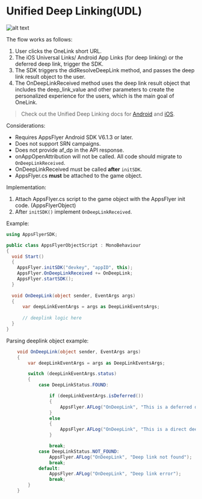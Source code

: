 # Unified Deep Linking(UDL)

    
![alt text](https://files.readme.io/7309a5f-6577_Unified_Deep_Link_Android.png)


The flow works as follows:

1. User clicks the OneLink short URL.
2. The iOS Universal Links/ Android App Links (for deep linking) or the deferred deep link, trigger the SDK.
3. The SDK triggers the didResolveDeepLink method, and passes the deep link result object to the user.
4. The OnDeepLinkReceived method uses the deep link result object that includes the deep_link_value and other parameters to create the personalized experience for the users, which is the main goal of OneLink.

> Check out the Unified Deep Linking docs for [Android](https://dev.appsflyer.com/docs/android-unified-deep-linking) and [iOS](https://dev.appsflyer.com/docs/ios-unified-deep-linking).

Considerations:

* Requires AppsFlyer Android SDK V6.1.3 or later.
* Does not support SRN campaigns.
* Does not provide af_dp in the API response.
* onAppOpenAttribution will not be called. All code should migrate to `OnDeepLinkReceived`.
* OnDeepLinkReceived must be called **after** `initSDK`.
* AppsFlyer.cs **must** be attached to the game object.

Implementation:

1. Attach AppsFlyer.cs script to the game object with the AppsFlyer init code. (AppsFlyerObject)
2. After `initSDK()` implement `OnDeepLinkReceived`.

Example:

```c#
using AppsFlyerSDK;

public class AppsFlyerObjectScript : MonoBehaviour
{
  void Start()
  {
    AppsFlyer.initSDK("devkey", "appID", this);
    AppsFlyer.OnDeepLinkReceived += OnDeepLink;
    AppsFlyer.startSDK();
  }
  
  void OnDeepLink(object sender, EventArgs args)
  {
      var deepLinkEventArgs = args as DeepLinkEventsArgs;
      
      // deeplink logic here
  }
}

```

Parsing deeplink object example:

```c#
    void OnDeepLink(object sender, EventArgs args)
    {
        var deepLinkEventArgs = args as DeepLinkEventsArgs;

        switch (deepLinkEventArgs.status)
        {
            case DeepLinkStatus.FOUND:

                if (deepLinkEventArgs.isDeferred())
                {
                    AppsFlyer.AFLog("OnDeepLink", "This is a deferred deep link");
                }
                else
                {
                    AppsFlyer.AFLog("OnDeepLink", "This is a direct deep link");
                }

                break;
            case DeepLinkStatus.NOT_FOUND:
                AppsFlyer.AFLog("OnDeepLink", "Deep link not found");
                break;
            default:
                AppsFlyer.AFLog("OnDeepLink", "Deep link error");
                break;
        }
    }
```
